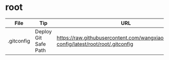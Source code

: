 # root

| File       | Tip                  | URL                                                                                    |
| ---------- | -------------------- | -------------------------------------------------------------------------------------- |
| .gitconfig | Deploy Git Safe Path | https://raw.githubusercontent.com/wangxiaoerYah/Linux-config/latest/root/root/.gitconfig |
